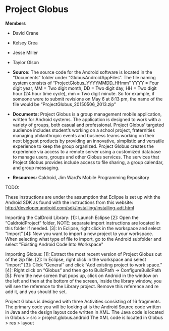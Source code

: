 Project Globus
=========================================
**Members**
* David Crane
* Kelsey Crea
* Jesse Miller
* Taylor Olson

* **Source:** The source code for the Android software is located in the “Documents” folder
under “GlobusAndroidAppFiles”. The file naming system consists of “ProjectGlobus_YYYYMMDD_HHmm”
YYYY = Four digit year, MM = Two digit month, DD = Two digit day, HH = Two digit hour (24 hour
time cycle), mm = Two digit minute. So for example, if someone were to submit revisions on May 6
at 8:13 pm, the name of the file would be “ProjectGlobus_20150506_2013.zip”

* **Documents:** Project Globus is a group management mobile application, written for Android systems. 
The application is designed to work with a variety of groups, both casual and professional. Project Globus’ 
targeted audience includes student’s working on a school project, fraternities managing philanthropic 
events and business teams working on their next biggest products by providing an innovative, simplistic 
and versatile experience to keep the group organized. Project Globus creates the experience via access 
to a remote server using a customized database to manage users, groups and other Globus services.  The 
services that Project Globus provides include access to file sharing, a group calendar, and group messaging.

* **Resources:** Caldroid, Jim Ward’s Mobile Programming Repository

TODO:

These instructions are under the assumption that Eclipse is set up with the Android SDK as found with
the instructions from this website: http://developer.android.com/sdk/installing/installing-adt.html

Importing the CalDroid Library:
[1]: Launch Eclipse 
[2]: Open the “CaldroidProject” folder, NOTE: separate import instructions are located in this folder
	if needed.
[3]: In Eclipse, right click in the workspace and select “Import”
[4]: Now you want to import a new project to your workspace. When selecting what type of file to import, go to the 
	Android subfolder and select "Existing Android Code Into Workspace"

Importing Globus:
[1]: Extract the most recent version of Project Globus out of the zip file.
[2]: In Eclipse, right click in the workspace and select “Import”
[3]: Click “General” and click “Add existing project to work space.”
[4]: Right click on “Globus” and then go to BuildPath -> ConfigureBuildPath
[5]: From the new screen that pops up, click on Android in the window on the left and then at the bottom of 
	the screen, inside the library window, you will see the reference to the Library project. Remove this
	reference and re add it, and you should be set.

Project Globus is designed with three Activities consisting of 16 fragments. 
The primary code you will be looking at is the Android Source code written in Java and the design layout code
written in XML.
	The Java code is located in Globus > src > project.globus.android
	The XML code is located in Globus > res > layout